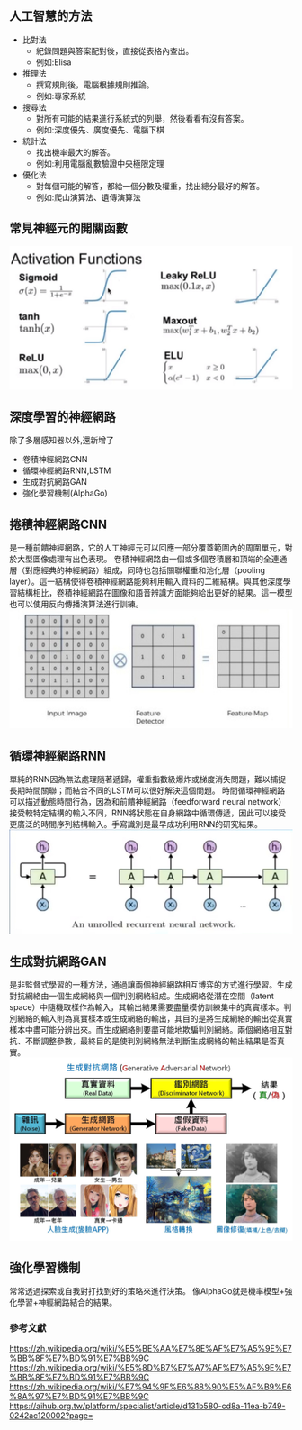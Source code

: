 ## 人工智慧的方法
* 比對法
    * 紀錄問題與答案配對後，直接從表格內查出。
    * 例如:Elisa
* 推理法
    * 撰寫規則後，電腦根據規則推論。
    * 例如:專家系統
* 搜尋法
    * 對所有可能的結果進行系統式的列舉，然後看看有沒有答案。
    * 例如:深度優先、廣度優先、電腦下棋
* 統計法
    * 找出機率最大的解答。
    * 例如:利用電腦亂數驗證中央極限定理
* 優化法
    * 對每個可能的解答，都給一個分數及權重，找出總分最好的解答。
    * 例如:爬山演算法、遺傳演算法
## 常見神經元的開關函數
![圖、圖形 Graph 的範例](../img/5.jpg)
## 深度學習的神經網路
除了多層感知器以外,還新增了
* 卷積神經網路CNN
* 循環神經網路RNN,LSTM
* 生成對抗網路GAN
* 強化學習機制(AlphaGo)
## 捲積神經網路CNN
是一種前饋神經網路，它的人工神經元可以回應一部分覆蓋範圍內的周圍單元，對於大型圖像處理有出色表現。
卷積神經網路由一個或多個卷積層和頂端的全連通層（對應經典的神經網路）組成，同時也包括關聯權重和池化層（pooling layer）。這一結構使得卷積神經網路能夠利用輸入資料的二維結構。與其他深度學習結構相比，卷積神經網路在圖像和語音辨識方面能夠給出更好的結果。這一模型也可以使用反向傳播演算法進行訓練。
![圖、圖形 Graph 的範例](../img/6.jpg)
## 循環神經網路RNN
單純的RNN因為無法處理隨著遞歸，權重指數級爆炸或梯度消失問題，難以捕捉長期時間關聯；而結合不同的LSTM可以很好解決這個問題。
時間循環神經網路可以描述動態時間行為，因為和前饋神經網路（feedforward neural network）接受較特定結構的輸入不同，RNN將狀態在自身網路中循環傳遞，因此可以接受更廣泛的時間序列結構輸入。手寫識別是最早成功利用RNN的研究結果。
![圖、圖形 Graph 的範例](../img/7.jpg)
## 生成對抗網路GAN
是非監督式學習的一種方法，通過讓兩個神經網路相互博弈的方式進行學習。生成對抗網絡由一個生成網絡與一個判別網絡組成。生成網絡從潛在空間（latent space）中隨機取樣作為輸入，其輸出結果需要盡量模仿訓練集中的真實樣本。判別網絡的輸入則為真實樣本或生成網絡的輸出，其目的是將生成網絡的輸出從真實樣本中盡可能分辨出來。而生成網絡則要盡可能地欺騙判別網絡。兩個網絡相互對抗、不斷調整參數，最終目的是使判別網絡無法判斷生成網絡的輸出結果是否真實。
![圖、圖形 Graph 的範例](../img/生成對抗網路GAN.jpg)
## 強化學習機制
常常透過探索或自我對打找到好的策略來進行決策。
像AlphaGo就是機率模型+強化學習+神經網路結合的結果。


### 參考文獻
https://zh.wikipedia.org/wiki/%E5%BE%AA%E7%8E%AF%E7%A5%9E%E7%BB%8F%E7%BD%91%E7%BB%9C
https://zh.wikipedia.org/wiki/%E5%8D%B7%E7%A7%AF%E7%A5%9E%E7%BB%8F%E7%BD%91%E7%BB%9C
https://zh.wikipedia.org/wiki/%E7%94%9F%E6%88%90%E5%AF%B9%E6%8A%97%E7%BD%91%E7%BB%9C
https://aihub.org.tw/platform/specialist/article/d131b580-cd8a-11ea-b749-0242ac120002?page=